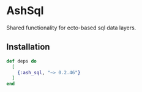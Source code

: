 # AshSql

Shared functionality for ecto-based sql data layers.

## Installation

```elixir
def deps do
  [
    {:ash_sql, "~> 0.2.46"}
  ]
end
```
